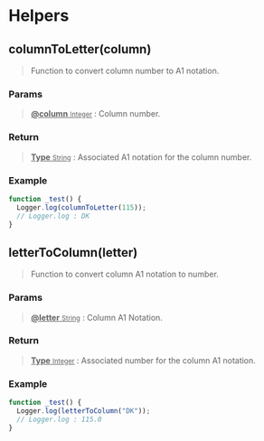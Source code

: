 # Helpers

## columnToLetter(column)

> Function to convert column number to A1 notation.

### Params

> <ins>**@column** <small>Integer</small></ins> : Column number.

### Return

> <ins>**Type** <small>String</small></ins> : Associated A1 notation for the column number.

### Example

```js
function _test() {
  Logger.log(columnToLetter(115));
  // Logger.log : DK
}
```

## letterToColumn(letter)

> Function to convert column A1 notation to number.

### Params

> <ins>**@letter** <small>String</small></ins> : Column A1 Notation.

### Return

> <ins>**Type** <small>Integer</small></ins> : Associated number for the column A1 notation.

### Example

```js
function _test() {
  Logger.log(letterToColumn("DK"));
  // Logger.log : 115.0
}
```
